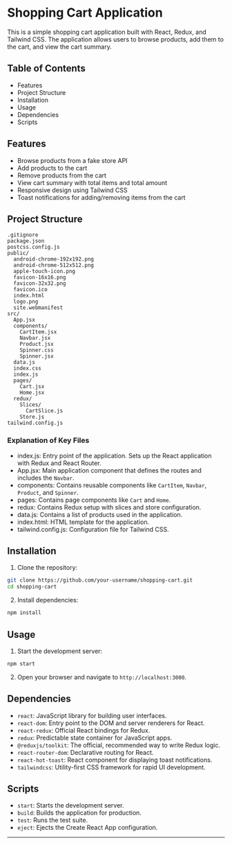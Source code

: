 # Shopping Cart Application

This is a simple shopping cart application built with React, Redux, and Tailwind CSS. The application allows users to browse products, add them to the cart, and view the cart summary.

## Table of Contents

- Features
- Project Structure
- Installation
- Usage
- Dependencies
- Scripts

## Features

- Browse products from a fake store API
- Add products to the cart
- Remove products from the cart
- View cart summary with total items and total amount
- Responsive design using Tailwind CSS
- Toast notifications for adding/removing items from the cart

## Project Structure

```
.gitignore
package.json
postcss.config.js
public/
  android-chrome-192x192.png
  android-chrome-512x512.png
  apple-touch-icon.png
  favicon-16x16.png
  favicon-32x32.png
  favicon.ico
  index.html
  logo.png
  site.webmanifest
src/
  App.jsx
  components/
    CartItem.jsx
    Navbar.jsx
    Product.jsx
    Spinner.css
    Spinner.jsx
  data.js
  index.css
  index.js
  pages/
    Cart.jsx
    Home.jsx
  redux/
    Slices/
      CartSlice.js
    Store.js
tailwind.config.js
```

### Explanation of Key Files

- index.js: Entry point of the application. Sets up the React application with Redux and React Router.
- App.jsx: Main application component that defines the routes and includes the `Navbar`.
- components: Contains reusable components like `CartItem`, `Navbar`, `Product`, and `Spinner`.
- pages: Contains page components like `Cart` and `Home`.
- redux: Contains Redux setup with slices and store configuration.
- data.js: Contains a list of products used in the application.
- index.html: HTML template for the application.
- tailwind.config.js: Configuration file for Tailwind CSS.

## Installation

1. Clone the repository:

```sh
git clone https://github.com/your-username/shopping-cart.git
cd shopping-cart
```

2. Install dependencies:

```sh
npm install
```

## Usage

1. Start the development server:

```sh
npm start
```

2. Open your browser and navigate to `http://localhost:3000`.

## Dependencies

- `react`: JavaScript library for building user interfaces.
- `react-dom`: Entry point to the DOM and server renderers for React.
- `react-redux`: Official React bindings for Redux.
- `redux`: Predictable state container for JavaScript apps.
- `@reduxjs/toolkit`: The official, recommended way to write Redux logic.
- `react-router-dom`: Declarative routing for React.
- `react-hot-toast`: React component for displaying toast notifications.
- `tailwindcss`: Utility-first CSS framework for rapid UI development.

## Scripts

- `start`: Starts the development server.
- `build`: Builds the application for production.
- `test`: Runs the test suite.
- `eject`: Ejects the Create React App configuration.

---
